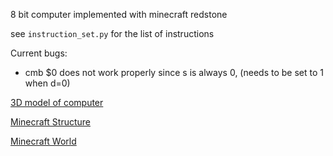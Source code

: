 8 bit computer implemented with minecraft redstone

see `instruction_set.py` for the list of instructions

Current bugs:
- cmb $0 does not work properly since s is always 0, (needs to be set to 1 when d=0)

[3D model of computer](https://shicheng-lu.github.io/Minecraft-8-bit-computer/)

[Minecraft Structure](./computer.mcstructure)

[Minecraft World](./8-bit%20computer.mcworld)
